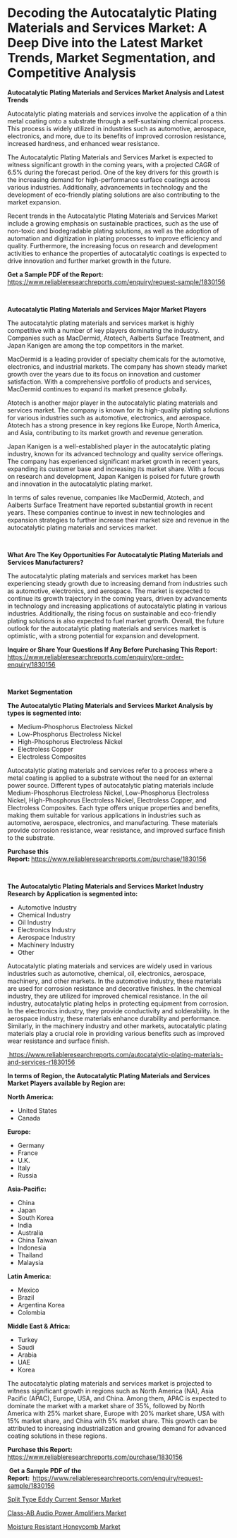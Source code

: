 <p><h1>Decoding the Autocatalytic Plating Materials and Services Market: A Deep Dive into the Latest Market Trends, Market Segmentation, and Competitive Analysis</h1></p><p><strong>Autocatalytic Plating Materials and Services Market Analysis and Latest Trends</strong></p>
<p><p>Autocatalytic plating materials and services involve the application of a thin metal coating onto a substrate through a self-sustaining chemical process. This process is widely utilized in industries such as automotive, aerospace, electronics, and more, due to its benefits of improved corrosion resistance, increased hardness, and enhanced wear resistance.</p><p>The Autocatalytic Plating Materials and Services Market is expected to witness significant growth in the coming years, with a projected CAGR of 6.5% during the forecast period. One of the key drivers for this growth is the increasing demand for high-performance surface coatings across various industries. Additionally, advancements in technology and the development of eco-friendly plating solutions are also contributing to the market expansion.</p><p>Recent trends in the Autocatalytic Plating Materials and Services Market include a growing emphasis on sustainable practices, such as the use of non-toxic and biodegradable plating solutions, as well as the adoption of automation and digitization in plating processes to improve efficiency and quality. Furthermore, the increasing focus on research and development activities to enhance the properties of autocatalytic coatings is expected to drive innovation and further market growth in the future.</p></p>
<p><strong>Get a Sample PDF of the Report:&nbsp;</strong> <a href="https://www.reliableresearchreports.com/enquiry/request-sample/1830156">https://www.reliableresearchreports.com/enquiry/request-sample/1830156</a></p>
<p>&nbsp;</p>
<p><strong>Autocatalytic Plating Materials and Services Major Market Players</strong></p>
<p><p>The autocatalytic plating materials and services market is highly competitive with a number of key players dominating the industry. Companies such as MacDermid, Atotech, Aalberts Surface Treatment, and Japan Kanigen are among the top competitors in the market. </p><p>MacDermid is a leading provider of specialty chemicals for the automotive, electronics, and industrial markets. The company has shown steady market growth over the years due to its focus on innovation and customer satisfaction. With a comprehensive portfolio of products and services, MacDermid continues to expand its market presence globally.</p><p>Atotech is another major player in the autocatalytic plating materials and services market. The company is known for its high-quality plating solutions for various industries such as automotive, electronics, and aerospace. Atotech has a strong presence in key regions like Europe, North America, and Asia, contributing to its market growth and revenue generation.</p><p>Japan Kanigen is a well-established player in the autocatalytic plating industry, known for its advanced technology and quality service offerings. The company has experienced significant market growth in recent years, expanding its customer base and increasing its market share. With a focus on research and development, Japan Kanigen is poised for future growth and innovation in the autocatalytic plating market.</p><p>In terms of sales revenue, companies like MacDermid, Atotech, and Aalberts Surface Treatment have reported substantial growth in recent years. These companies continue to invest in new technologies and expansion strategies to further increase their market size and revenue in the autocatalytic plating materials and services market.</p></p>
<p>&nbsp;</p>
<p><strong>What Are The Key Opportunities For Autocatalytic Plating Materials and Services Manufacturers?</strong></p>
<p><p>The autocatalytic plating materials and services market has been experiencing steady growth due to increasing demand from industries such as automotive, electronics, and aerospace. The market is expected to continue its growth trajectory in the coming years, driven by advancements in technology and increasing applications of autocatalytic plating in various industries. Additionally, the rising focus on sustainable and eco-friendly plating solutions is also expected to fuel market growth. Overall, the future outlook for the autocatalytic plating materials and services market is optimistic, with a strong potential for expansion and development.</p></p>
<p><strong>Inquire or Share Your Questions If Any Before Purchasing This Report:</strong> <a href="https://www.reliableresearchreports.com/enquiry/pre-order-enquiry/1830156">https://www.reliableresearchreports.com/enquiry/pre-order-enquiry/1830156</a></p>
<p>&nbsp;</p>
<p><strong>Market Segmentation</strong></p>
<p><strong>The Autocatalytic Plating Materials and Services Market Analysis by types is segmented into:</strong></p>
<p><ul><li>Medium-Phosphorus Electroless Nickel</li><li>Low-Phosphorus Electroless Nickel</li><li>High-Phosphorus Electroless Nickel</li><li>Electroless Copper</li><li>Electroless Composites</li></ul></p>
<p><p>Autocatalytic plating materials and services refer to a process where a metal coating is applied to a substrate without the need for an external power source. Different types of autocatalytic plating materials include Medium-Phosphorus Electroless Nickel, Low-Phosphorus Electroless Nickel, High-Phosphorus Electroless Nickel, Electroless Copper, and Electroless Composites. Each type offers unique properties and benefits, making them suitable for various applications in industries such as automotive, aerospace, electronics, and manufacturing. These materials provide corrosion resistance, wear resistance, and improved surface finish to the substrate.</p></p>
<p><strong>Purchase this Report:&nbsp;</strong><a href="https://www.reliableresearchreports.com/purchase/1830156">https://www.reliableresearchreports.com/purchase/1830156</a></p>
<p>&nbsp;</p>
<p><strong>The Autocatalytic Plating Materials and Services Market Industry Research by Application is segmented into:</strong></p>
<p><ul><li>Automotive Industry</li><li>Chemical Industry</li><li>Oil Industry</li><li>Electronics Industry</li><li>Aerospace Industry</li><li>Machinery Industry</li><li>Other</li></ul></p>
<p><p>Autocatalytic plating materials and services are widely used in various industries such as automotive, chemical, oil, electronics, aerospace, machinery, and other markets. In the automotive industry, these materials are used for corrosion resistance and decorative finishes. In the chemical industry, they are utilized for improved chemical resistance. In the oil industry, autocatalytic plating helps in protecting equipment from corrosion. In the electronics industry, they provide conductivity and solderability. In the aerospace industry, these materials enhance durability and performance. Similarly, in the machinery industry and other markets, autocatalytic plating materials play a crucial role in providing various benefits such as improved wear resistance and surface finish.</p></p>
<p><a href="https://www.reliableresearchreports.com/autocatalytic-plating-materials-and-services-r1830156">&nbsp;https://www.reliableresearchreports.com/autocatalytic-plating-materials-and-services-r1830156</a></p>
<p><strong>In terms of Region, the Autocatalytic Plating Materials and Services Market Players available by Region are:</strong></p>
<p>
    <p> <strong> North America: </strong>
        <ul>
            <li>United States</li>
            <li>Canada</li>
        </ul>
        </p> 
    <p> <strong> Europe: </strong>
        <ul>
            <li>Germany</li>
            <li>France</li>
            <li>U.K.</li>
            <li>Italy</li>
            <li>Russia</li>
        </ul>
        </p> 
    <p> <strong> Asia-Pacific: </strong>
        <ul>
            <li>China</li>
            <li>Japan</li>
            <li>South Korea</li>
            <li>India</li>
            <li>Australia</li>
            <li>China Taiwan</li>
            <li>Indonesia</li>
            <li>Thailand</li>
            <li>Malaysia</li>
        </ul>
        </p> 
    <p> <strong> Latin America: </strong>
        <ul>
            <li>Mexico</li>
            <li>Brazil</li>
            <li>Argentina Korea</li>
            <li>Colombia</li>
        </ul>
        </p> 
    <p> <strong> Middle East & Africa: </strong>
        <ul>
            <li>Turkey</li>
            <li>Saudi</li>
            <li>Arabia</li>
            <li>UAE</li>
            <li>Korea</li>
        </ul>
    </p>
    </p>
<p><p>The autocatalytic plating materials and services market is projected to witness significant growth in regions such as North America (NA), Asia Pacific (APAC), Europe, USA, and China. Among them, APAC is expected to dominate the market with a market share of 35%, followed by North America with 25% market share, Europe with 20% market share, USA with 15% market share, and China with 5% market share. This growth can be attributed to increasing industrialization and growing demand for advanced coating solutions in these regions.</p></p>
<p><strong>Purchase this Report: </strong><a href="https://www.reliableresearchreports.com/purchase/1830156">https://www.reliableresearchreports.com/purchase/1830156</a></p>
<p>&nbsp;<strong>Get a Sample PDF of the Report:&nbsp;&nbsp;</strong><a href="https://www.reliableresearchreports.com/enquiry/request-sample/1830156">https://www.reliableresearchreports.com/enquiry/request-sample/1830156</a></p>
<p><strong></strong></p>
<p><p><a href="https://www.linkedin.com/pulse/split-type-eddy-current-sensor-market-insights-cagr-4djsc?trackingId=ZBxiVtqi30gyiJ22G3X3dQ%3D%3D">Split Type Eddy Current Sensor Market</a></p><p><a href="https://www.linkedin.com/pulse/class-ab-audio-power-amplifiers-market-analysis-its-yf0qf?trackingId=5U%2BUJcB5D2RCnsKUil1vcA%3D%3D">Class-AB Audio Power Amplifiers Market</a></p><p><a href="https://www.linkedin.com/pulse/moisture-resistant-honeycomb-market-size-share-amp-trends-t1b9f?trackingId=ajq0ostHmJ0nNekxPjA6Qw%3D%3D">Moisture Resistant Honeycomb Market</a></p></p>
